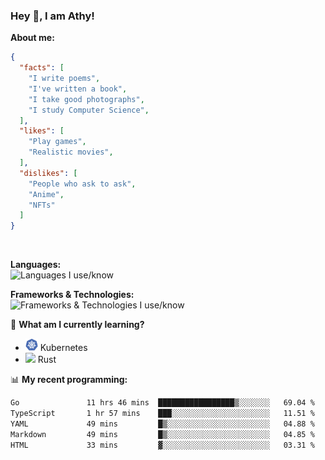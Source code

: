 ### Hey 👋, I am Athy!<br>

**About me:**


```json
{
  "facts": [
    "I write poems",
    "I've written a book",
    "I take good photographs",
    "I study Computer Science",
  ],
  "likes": [
    "Play games",
    "Realistic movies",
  ],
  "dislikes": [
    "People who ask to ask",
    "Anime",
    "NFTs"
  ]
}
```
<br>


**Languages:**<br>
![Languages I use/know](https://skillicons.dev/icons?i=py,js,html,go,lua,java)

**Frameworks & Technologies:**<br />
![Frameworks & Technologies I use/know](https://skillicons.dev/icons?i=nodejs,nextjs,ts,react,express,docker,kubernetes,mysql,postgresql,mongodb,git,github,tailwind,prisma)

📙 **What am I currently learning?**

- <img height="20" src="https://github.com/devicons/devicon/blob/master/icons/kubernetes/kubernetes-plain.svg" />  Kubernetes
- <img height="20" src="https://cdn.jsdelivr.net/gh/devicons/devicon/icons/rust/rust-plain.svg" /> Rust

📊 **My recent programming:**

<!--START_SECTION:waka-->

```txt
Go               11 hrs 46 mins  █████████████████▒░░░░░░░   69.04 %
TypeScript       1 hr 57 mins    ███░░░░░░░░░░░░░░░░░░░░░░   11.51 %
YAML             49 mins         █▒░░░░░░░░░░░░░░░░░░░░░░░   04.88 %
Markdown         49 mins         █▒░░░░░░░░░░░░░░░░░░░░░░░   04.85 %
HTML             33 mins         ▓░░░░░░░░░░░░░░░░░░░░░░░░   03.31 %
```

<!--END_SECTION:waka-->
